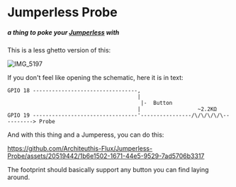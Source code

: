 # Jumperless Probe
##### a thing to poke your [Jumperless](https://github.com/Architeuthis-Flux/Jumperless) with


This is a less ghetto version of this:

![IMG_5197](https://github.com/Architeuthis-Flux/Jumperless-Probe/assets/20519442/5d310d33-6c99-4896-83e0-733d5ff81718)


If you don't feel like opening the schematic, here it is in text:
```
GPIO 18 ---------------------------------,
                                         |
                                          |-  Button
                                         |                  ~2.2KΩ
GPIO 19 ---------------------------------'----------------/\/\/\/\/\----------> Probe

```

And with this thing and a Jumperess, you can do this:


https://github.com/Architeuthis-Flux/Jumperless-Probe/assets/20519442/1b6e1502-1671-44e5-9529-7ad5706b3317

The footprint should basically support any button you can find laying around.
